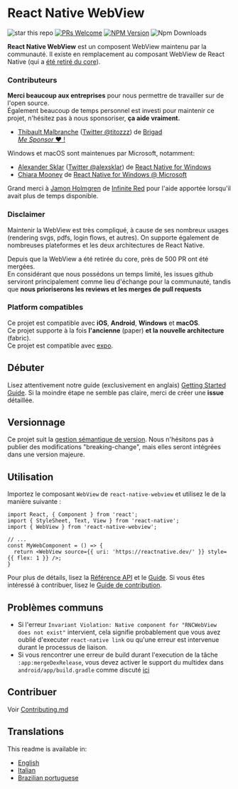 # React Native WebView

![star this repo](https://img.shields.io/github/stars/react-native-webview/react-native-webview?style=flat-square)
[![PRs Welcome](https://img.shields.io/badge/PRs-welcome-brightgreen.svg?style=flat-square)](http://makeapullrequest.com)
[![NPM Version](https://img.shields.io/npm/v/react-native-webview.svg?style=flat-square)](https://www.npmjs.com/package/react-native-webview)
![Npm Downloads](https://img.shields.io/npm/dm/react-native-webview.svg)

**React Native WebView** est un composent WebView maintenu par la communauté. Il existe en remplacement au composant WebView de React Native (qui a [été retiré du core](https://github.com/react-native-community/discussions-and-proposals/pull/3)).

### Contributeurs

**Merci beaucoup aux entreprises** pour nous permettre de travailler sur de l'open source.  
Également beaucoup de temps personnel est investi pour maintenir ce projet, n'hésitez pas à nous sponsoriser, **ça aide vraiment.**

- [Thibault Malbranche](https://github.com/Titozzz) ([Twitter @titozzz](https://twitter.com/titozzz)) de [Brigad](https://www.brigad.co/fr-fr/about-us)  
[*Me Sponsor* ❤️ !](https://github.com/sponsors/Titozzz)


Windows et macOS sont maintenues par Microsoft, notamment:
- [Alexander Sklar](https://github.com/asklar) ([Twitter @alexsklar](https://twitter.com/alexsklar)) de [React Native for Windows](https://microsoft.github.io/react-native-windows/)
- [Chiara Mooney](https://github.com/chiaramooney) de [React Native for Windows @ Microsoft](https://microsoft.github.io/react-native-windows/)

Grand merci à [Jamon Holmgren](https://github.com/jamonholmgren) de [Infinite Red](https://infinite.red) pour l'aide apportée lorsqu'il avait plus de temps disponible.

### Disclaimer

Maintenir la WebView est très compliqué, à cause de ses nombreux usages (rendering svgs, pdfs, login flows, et autres). On supporte également de nombreuses plateformes et les deux architectures de React Native.

Depuis que la WebView a été retirée du core, près de 500 PR ont été mergées.  
En considérant que nous possédons un temps limité, les issues github serviront principalement comme lieu d'échange pour la communauté, tandis que **nous prioriserons les reviews et les merges de pull requests** 

### Platform compatibles

Ce projet est compatible avec **iOS**,  **Android**, **Windows** et **macOS**.  
Ce projet supporte à la fois **l'ancienne** (paper) **et la nouvelle architecture** (fabric).  
Ce projet est compatible avec [expo](https://docs.expo.dev/versions/latest/sdk/webview/).

## Débuter 

Lisez attentivement notre guide (exclusivement en anglais) [Getting Started Guide](docs/Getting-Started.md). Si la moindre étape ne semble pas claire, merci de créer une **issue** détaillée.

## Versionnage

Ce projet suit la [gestion sémantique de version](https://semver.org/).  Nous n'hésitons pas à publier des modifications "breaking-change", mais elles seront intégrées dans une version majeure.

## Utilisation

Importez le composant `WebView` de `react-native-webview` et utilisez le de la manière suivante :

```tsx
import React, { Component } from 'react';
import { StyleSheet, Text, View } from 'react-native';
import { WebView } from 'react-native-webview';

// ...
const MyWebComponent = () => {
  return <WebView source={{ uri: 'https://reactnative.dev/' }} style={{ flex: 1 }} />;
}
```

Pour plus de détails, lisez la [Référence API](./docs/Reference.md) et le [Guide](./docs/Guide.md). Si vous êtes intéressé à contribuer, lisez le [Guide de contribution](./docs/Contributing.md).

## Problèmes communs

- Si l'erreur `Invariant Violation: Native component for "RNCWebView does not exist"` intervient, cela signifie probablement que vous avez oublié d'executer `react-native link` ou qu'une erreur est intervenue durant le processus de liaison.
- Si vous rencontrer une erreur de build durant l'execution de la tâche `:app:mergeDexRelease`, vous devez activer le support du multidex dans `android/app/build.gradle` comme discuté [ici](https://github.com/react-native-webview/react-native-webview/issues/1344#issuecomment-650544648)

## Contribuer

Voir [Contributing.md](https://github.com/react-native-webview/react-native-webview/blob/master/docs/Contributing.md)

## Translations

This readme is available in:

- [English](../README.md)
- [Italian](README.italian.md)
- [Brazilian portuguese](README.portuguese.md)
